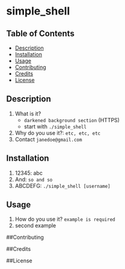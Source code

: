# simple_shell

## Table of Contents
* [Description](#description)
* [Installation](#installation)
* [Usage](#usage)
* [Contributing](#contributin)
* [Credits](#credits)
* [License](#license)

## Description
1. What is it?
   - `darkened background section` (HTTPS)
   -  start with `./simple_shell`
2. Why do you use it?: `etc, etc, etc`
3. Contact `janedoe@gmail.com`

## Installation
1. 12345: abc
2. And: `so and so`
3. ABCDEFG: `./simple_shell [username]`

## Usage
1. How do you use it?  `example is required`
2. second example

##Contributing

##Credits

##License
